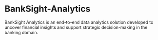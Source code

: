 # BankSight-Analytics
BankSight Analytics is an end-to-end data analytics solution developed to uncover financial insights and support strategic decision-making in the banking domain. 
